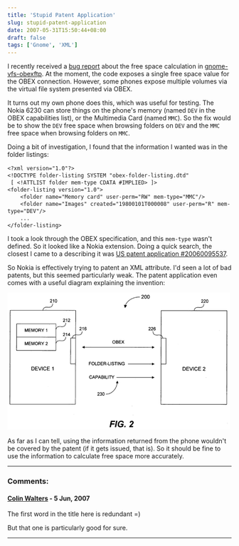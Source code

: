 ```yaml
---
title: 'Stupid Patent Application'
slug: stupid-patent-application
date: 2007-05-31T15:50:44+08:00
draft: false
tags: ['Gnome', 'XML']
---
```


I recently received a [bug
report](https://bugs.launchpad.net/gnome-vfs-obexftp/+bug/116912) about
the free space calculation in
[gnome-vfs-obexftp](https://launchpad.net/gnome-vfs-obexftp). At the
moment, the code exposes a single free space value for the OBEX
connection. However, some phones expose multiple volumes via the virtual
file system presented via OBEX.

It turns out my own phone does this, which was useful for testing. The
Nokia 6230 can store things on the phone's memory (named `DEV` in the
OBEX capabilities list), or the Multimedia Card (named `MMC`). So the
fix would be to show the `DEV` free space when browsing folders on `DEV`
and the `MMC` free space when browsing folders on `MMC`.

Doing a bit of investigation, I found that the information I wanted was
in the folder listings:

    <?xml version="1.0"?>
    <!DOCTYPE folder-listing SYSTEM "obex-folder-listing.dtd"
     [ <!ATTLIST folder mem-type CDATA #IMPLIED> ]>
    <folder-listing version="1.0">
        <folder name="Memory card" user-perm="RW" mem-type="MMC"/>
        <folder name="Images" created="19800101T000008" user-perm="R" mem-type="DEV"/>
        ...
    </folder-listing>

I took a look through the OBEX specification, and this `mem-type` wasn't
defined. So it looked like a Nokia extension. Doing a quick search, the
closest I came to a describing it was [US patent application
\#20060095537](http://www.freepatentsonline.com/20060095537.html "Memory association to folder information").

So Nokia is effectively trying to patent an XML attribute. I'd seen a
lot of bad patents, but this seemed particularly weak. The patent
application even comes with a useful diagram explaining the invention:

![Figure 2](figure-2.png)

As far as I can tell, using the information returned from the phone
wouldn't be covered by the patent (if it gets issued, that is). So it
should be fine to use the information to calculate free space more
accurately.

---
### Comments:
#### [Colin Walters](http://cgwalters.livejournal.com) - <time datetime="2007-06-01 00:09:31">5 Jun, 2007</time>

The first word in the title here is redundant =)

But that one is particularly good for sure.

---
